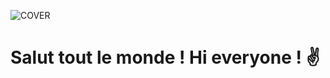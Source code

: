 ![COVER](https://github.com/FlorentBouysse/FlorentBouysse/blob/main/img/devcode.png)

# Salut tout le monde ! Hi everyone ! ✌️
